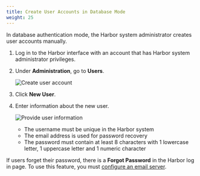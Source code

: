 ```yaml
---
title: Create User Accounts in Database Mode
weight: 25
---
```

	
In database authentication mode, the Harbor system administrator creates user accounts manually. 

1. Log in to the Harbor interface with an account that has Harbor system administrator privileges.
1. Under **Administration**, go to **Users**.

    ![Create user account](../../../img/create-user.png)
1. Click **New User**.
1. Enter information about the new user.

    ![Provide user information](../../../img/new-user.png)

    - The username must be unique in the Harbor system
    - The email address is used for password recovery
    - The password must contain at least 8 characters with 1 lowercase letter, 1 uppercase letter and 1 numeric character

If users forget their password, there is a **Forgot Password** in the Harbor log in page. To use this feature, you must [configure an email server](../general-settings/_index.md).
